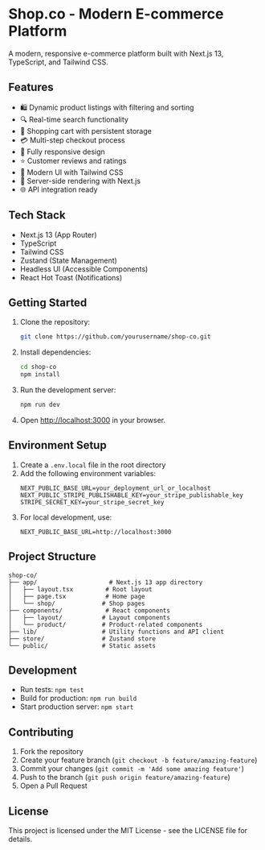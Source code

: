 # Shop.co - Modern E-commerce Platform

A modern, responsive e-commerce platform built with Next.js 13, TypeScript, and Tailwind CSS.

## Features

- 🛍️ Dynamic product listings with filtering and sorting
- 🔍 Real-time search functionality
- 🛒 Shopping cart with persistent storage
- 💳 Multi-step checkout process
- 📱 Fully responsive design
- ⭐ Customer reviews and ratings
- 🎨 Modern UI with Tailwind CSS
- 🔄 Server-side rendering with Next.js
- 🌐 API integration ready

## Tech Stack

- Next.js 13 (App Router)
- TypeScript
- Tailwind CSS
- Zustand (State Management)
- Headless UI (Accessible Components)
- React Hot Toast (Notifications)

## Getting Started

1. Clone the repository:
   ```bash
   git clone https://github.com/yourusername/shop-co.git
   ```

2. Install dependencies:
   ```bash
   cd shop-co
   npm install
   ```

3. Run the development server:
   ```bash
   npm run dev
   ```

4. Open [http://localhost:3000](http://localhost:3000) in your browser.

## Environment Setup

1. Create a `.env.local` file in the root directory
2. Add the following environment variables:
   ```env
   NEXT_PUBLIC_BASE_URL=your_deployment_url_or_localhost
   NEXT_PUBLIC_STRIPE_PUBLISHABLE_KEY=your_stripe_publishable_key
   STRIPE_SECRET_KEY=your_stripe_secret_key
   ```
3. For local development, use:
   ```env
   NEXT_PUBLIC_BASE_URL=http://localhost:3000
   ```

## Project Structure

```
shop-co/
├── app/                    # Next.js 13 app directory
│   ├── layout.tsx         # Root layout
│   ├── page.tsx           # Home page
│   └── shop/             # Shop pages
├── components/            # React components
│   ├── layout/           # Layout components
│   └── product/          # Product-related components
├── lib/                  # Utility functions and API client
├── store/                # Zustand store
└── public/               # Static assets
```

## Development

- Run tests: `npm test`
- Build for production: `npm run build`
- Start production server: `npm start`

## Contributing

1. Fork the repository
2. Create your feature branch (`git checkout -b feature/amazing-feature`)
3. Commit your changes (`git commit -m 'Add some amazing feature'`)
4. Push to the branch (`git push origin feature/amazing-feature`)
5. Open a Pull Request

## License

This project is licensed under the MIT License - see the LICENSE file for details.
